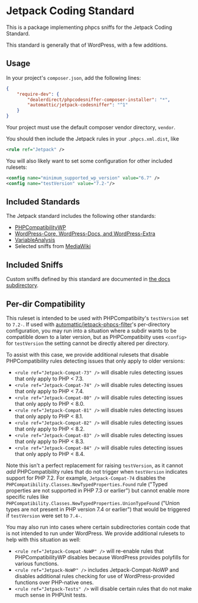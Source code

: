 Jetpack Coding Standard
=======================

This is a package implementing phpcs sniffs for the Jetpack Coding Standard.

This standard is generally that of WordPress, with a few additions.

Usage
-----

In your project's `composer.json`, add the following lines:

```json
{
    "require-dev": {
        "dealerdirect/phpcodesniffer-composer-installer": "*",
        "automattic/jetpack-codesniffer": "^1"
    }
}
```

Your project must use the default composer vendor directory, `vendor`.

You should then include the Jetpack rules in your `.phpcs.xml.dist`, like
```xml
<rule ref="Jetpack" />
```
You will also likely want to set some configuration for other included rulesets:
```xml
<config name="minimum_supported_wp_version" value="6.7" />
<config name="testVersion" value="7.2-"/>
```

Included Standards
------------------

The Jetpack standard includes the following other standards:

* [PHPCompatibilityWP](https://packagist.org/packages/phpcompatibility/phpcompatibility-wp)
* [WordPress-Core, WordPress-Docs, and WordPress-Extra](https://packagist.org/packages/wp-coding-standards/wpcs)
* [VariableAnalysis](https://packagist.org/packages/sirbrillig/phpcs-variable-analysis)
* Selected sniffs from [MediaWiki](https://packagist.org/packages/mediawiki/mediawiki-codesniffer)

Included Sniffs
---------------

Custom sniffs defined by this standard are documented in [the docs subdirectory](./docs).

Per-dir Compatibility
---------------------

This ruleset is intended to be used with PHPCompatibiity's `testVersion` set to `7.2-`.
If used with [automattic/jetpack-phpcs-filter](https://github.com/Automattic/jetpack/blob/trunk/projects/packages/phpcs-filter/)'s per-directory configuration,
you may run into a situation where a subdir wants to be compatible down to a later version, but as PHPCompatibiity uses `<config>` for `testVersion` the setting cannot be directly altered per directory.

To assist with this case, we provide additional rulesets that disable PHPCompatibility rules detecting issues that only apply to older versions:

* `<rule ref="Jetpack-Compat-73" />` will disable rules detecting issues that only apply to PHP < 7.3.
* `<rule ref="Jetpack-Compat-74" />` will disable rules detecting issues that only apply to PHP < 7.4.
* `<rule ref="Jetpack-Compat-80" />` will disable rules detecting issues that only apply to PHP < 8.0.
* `<rule ref="Jetpack-Compat-81" />` will disable rules detecting issues that only apply to PHP < 8.1.
* `<rule ref="Jetpack-Compat-82" />` will disable rules detecting issues that only apply to PHP < 8.2.
* `<rule ref="Jetpack-Compat-83" />` will disable rules detecting issues that only apply to PHP < 8.3.
* `<rule ref="Jetpack-Compat-84" />` will disable rules detecting issues that only apply to PHP < 8.4.

Note this isn't a perfect replacement for raising `testVersion`, as it cannot _add_ PHPCompatibility rules that do not trigger when `testVersion` indicates support for PHP 7.2.
For example, `Jetpack-Compat-74` disables the `PHPCompatibility.Classes.NewTypedProperties.Found` rule ("Typed properties are not supported in PHP 7.3 or earlier") but cannot enable more specific rules like `PHPCompatibility.Classes.NewTypedProperties.UnionTypeFound` ("Union types are not present in PHP version 7.4 or earlier") that would be triggered if `testVersion` were set to `7.4-`.

You may also run into cases where certain subdirectories contain code that is not intended to run under WordPress. We provide additional rulesets to help with this situation as well:

* `<rule ref="Jetpack-Compat-NoWP" />` will re-enable rules that PHPCompatibilityWP disables because WordPress provides polyfills for various functions.
* `<rule ref="Jetpack-NoWP" />` includes Jetpack-Compat-NoWP and disables additional rules checking for use of WordPress-provided functions over PHP-native ones.
* `<rule ref="Jetpack-Tests" />` will disable certain rules that do not make much sense in PHPUnit tests.
